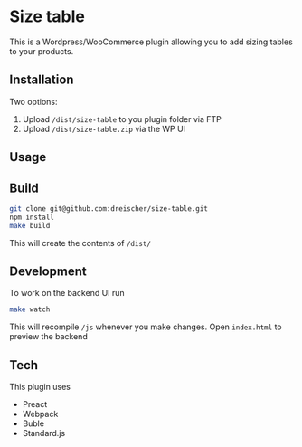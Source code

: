 # Size table
This is a Wordpress/WooCommerce plugin allowing you to add sizing tables to your products.

## Installation
Two options:
1. Upload `/dist/size-table` to you plugin folder via FTP
2. Upload `/dist/size-table.zip` via the WP UI

## Usage

## Build
```sh
git clone git@github.com:dreischer/size-table.git
npm install
make build
```
This will create the contents of `/dist/`

## Development
To work on the backend UI run
```sh
make watch
```
This will recompile `/js` whenever you make changes. Open `index.html` to preview the backend

## Tech
This plugin uses
- Preact
- Webpack
- Buble
- Standard.js
